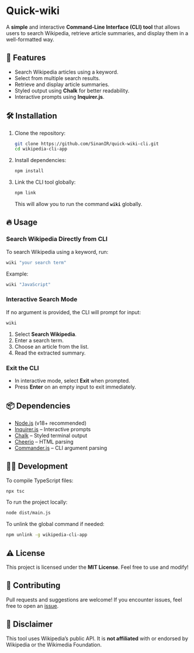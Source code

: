 # Quick-wiki

A **simple** and interactive **Command-Line Interface (CLI) tool** that allows users to search Wikipedia, retrieve article summaries, and display them in a well-formatted way.

## 🚀 Features

- Search Wikipedia articles using a keyword.
- Select from multiple search results.
- Retrieve and display article summaries.
- Styled output using **Chalk** for better readability.
- Interactive prompts using **Inquirer.js**.

## 🛠️ Installation

1. Clone the repository:
   ```bash
   git clone https://github.com/SinanIR/quick-wiki-cli.git
   cd wikipedia-cli-app
   ```
2. Install dependencies:
   ```bash
   npm install
   ```
3. Link the CLI tool globally:
   ```bash
   npm link
   ```
   This will allow you to run the command **`wiki`** globally.

## 🔥 Usage

### **Search Wikipedia Directly from CLI**

To search Wikipedia using a keyword, run:

```bash
wiki "your search term"
```

Example:

```bash
wiki "JavaScript"
```

### **Interactive Search Mode**

If no argument is provided, the CLI will prompt for input:

```bash
wiki
```

1. Select **Search Wikipedia**.
2. Enter a search term.
3. Choose an article from the list.
4. Read the extracted summary.

### **Exit the CLI**

- In interactive mode, select **Exit** when prompted.
- Press **Enter** on an empty input to exit immediately.

## 📦 Dependencies

- [Node.js](https://nodejs.org/) (v18+ recommended)
- [Inquirer.js](https://www.npmjs.com/package/inquirer) – Interactive prompts
- [Chalk](https://www.npmjs.com/package/chalk) – Styled terminal output
- [Cheerio](https://www.npmjs.com/package/cheerio) – HTML parsing
- [Commander.js](https://www.npmjs.com/package/commander) – CLI argument parsing

## 👨‍💻 Development

To compile TypeScript files:

```bash
npx tsc
```

To run the project locally:

```bash
node dist/main.js
```

To unlink the global command if needed:

```bash
npm unlink -g wikipedia-cli-app
```

## ⚠️ License

This project is licensed under the **MIT License**. Feel free to use and modify!

## 📌 Contributing

Pull requests and suggestions are welcome! If you encounter issues, feel free to open an [issue](https://github.com/yourusername/wikipedia-cli-app/issues).

## 📜 Disclaimer

This tool uses Wikipedia’s public API. It is **not affiliated** with or endorsed by Wikipedia or the Wikimedia Foundation.
